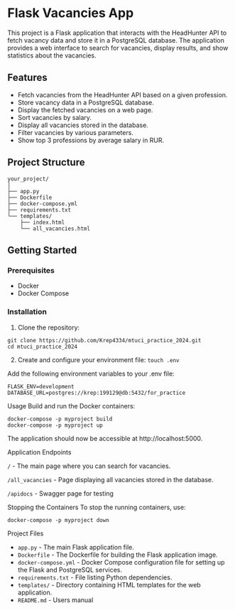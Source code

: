 # Flask Vacancies App

This project is a Flask application that interacts with the HeadHunter API to fetch vacancy data and store it in a PostgreSQL database. The application provides a web interface to search for vacancies, display results, and show statistics about the vacancies.

## Features

- Fetch vacancies from the HeadHunter API based on a given profession.
- Store vacancy data in a PostgreSQL database.
- Display the fetched vacancies on a web page.
- Sort vacancies by salary.
- Display all vacancies stored in the database.
- Filter vacancies by various parameters.
- Show top 3 professions by average salary in RUR.

## Project Structure

```
your_project/
│
├── app.py
├── Dockerfile
├── docker-compose.yml
├── requirements.txt
└── templates/
    ├── index.html
    └── all_vacancies.html
```

## Getting Started

### Prerequisites

- Docker
- Docker Compose

### Installation

1. Clone the repository:

```
git clone https://github.com/Krep4334/mtuci_practice_2024.git
cd mtuci_practice_2024
```

2. Create and configure your environment file:
``` touch .env ```

Add the following environment variables to your .env file:
```
FLASK_ENV=development
DATABASE_URL=postgres://krep:199129@db:5432/for_practice
```

Usage
Build and run the Docker containers:

```
docker-compose -p myproject build
docker-compose -p myproject up
```
The application should now be accessible at http://localhost:5000.

Application Endpoints

`/` - The main page where you can search for vacancies.

`/all_vacancies` - Page displaying all vacancies stored in the database.

`/apidocs` - Swagger page for testing

Stopping the Containers
To stop the running containers, use:

```docker-compose -p myproject down```

Project Files
- `app.py` - The main Flask application file.
- `Dockerfile` - The Dockerfile for building the Flask application image.
- `docker-compose.yml` - Docker Compose configuration file for setting up the Flask and PostgreSQL services.
- `requirements.txt` - File listing Python dependencies.
- `templates/` - Directory containing HTML templates for the web application.
- `README.md` - Users manual
